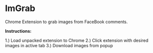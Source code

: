 ImGrab
======

Chrome Extension to grab images from FaceBook comments.

**Instructions:**

1.) Load unpacked extension to Chrome
2.) Click extension with desired images in active tab
3.) Download images from popup
